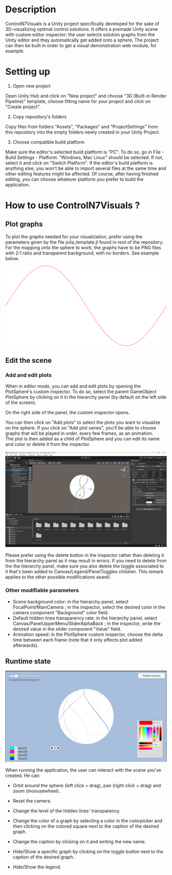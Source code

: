 # Description

ControlN7Visuals is a Unity project specifically developed for the sake of 3D-visualizing optimal
control solutions. It offers a premade Unity scene with custom editor inspector: the user selects solution graphs from the Unity editor and they automatically get added onto a sphere. The project can then be built in order to get a visual demonstration web module, for example.


# Setting up

1. Open new project

Open Unity Hub and click on "New project" and choose "3D (Built-in Render Pipeline)" template, choose fitting name for your project and click on "Create project".


2. Copy repository's folders

Copy files from folders "Assets", "Packages" and "ProjectSettings" from this repository into the empty folders newly created in your Unity Project.


3. Choose compatible build platform

Make sure the editor's selected build platform is "PC". To do so, go in File - Build Settings - Platform: "Windows, Mac Linux" should be selected. If not, select it and click on "Switch Platform". If the editor's build platform is anything else, you won't be able to import several files at the same time and other editing features might be affected. Of course, after having finished editing, you can choose whatever platform you prefer to build the application.



# How to use ControlN7Visuals ?

## Plot graphs

To plot the graphs needed for your visualization, prefer using the parameters given by the file julia_template.jl found in root of the repository. For the mapping onto the sphere to work, the graphs have to be PNG files with 2:1 ratio and transparent background, with no borders. See example below.

![Plot example](doc/img/plot_example.png)

## Edit the scene

### Add and edit plots

When in editor mode, you can add and edit plots by opening the PlotSphere's custom inspector. To do so, select the parent GameObject PlotSphere by clicking on it in the hierarchy panel (by default on the left side of the screen).

On the right side of the panel, the custom inspector opens.

You can then click on "Add plots" to select the plots you want to visualize on the sphere. If you click on "Add plot series", you'll be able to choose graphs that will be played in order, every few frames, as an animation.
\
The plot is then added as a child of PlotSphere and you can edit its name and color or delete it from the inspector.

![Added plots window state](doc/img/added_plot_window_state.png)

Please prefer using the delete button in the inspector rather than deleting it from the hierarchy panel as it may result in errors. If you need to delete from the the hierarchy panel, make sure you also delete the toggle associated to it that's been added to Canvas/Legend/PanelToggles children. This remark applies to the other possible modifications aswell.


### Other modifiable parameters

+ Scene background color: in the hierarchy panel, select FocalPoint/MainCamera ; in the inspector, select the desired color in the camera component "Background" color field.
+ Default hidden lines transparency rate: in the hierarchy panel, select Canvas/PanelUpperMenu/SliderAlphaBack ; in the inspector, write the desired value in the slider component "Value" field.
+ Animation speed: in the PlotSphere custom inspector, choose the delta time between each frame (note that it only     affects plot added afterwards).


## Runtime state

![Runtime state window](doc/img/runtime_state.png)

When running the application, the user can interact with the scene you've created. He can:

+ Orbit around the sphere (left click + drag), pan (right click + drag) and zoom (moousewheel).

+ Reset the camera.

+ Change the level of the hidden lines' transparency.

+ Change the color of a graph by selecting a color in the colorpicker and then clicking on the colored square next to the caption of the desired graph.

+ Change the caption by clicking on it and writing the new name.

+ Hide/Show a specific graph by clicking on the toggle button next to the caption of the desired graph.

+ Hide/Show the legend.